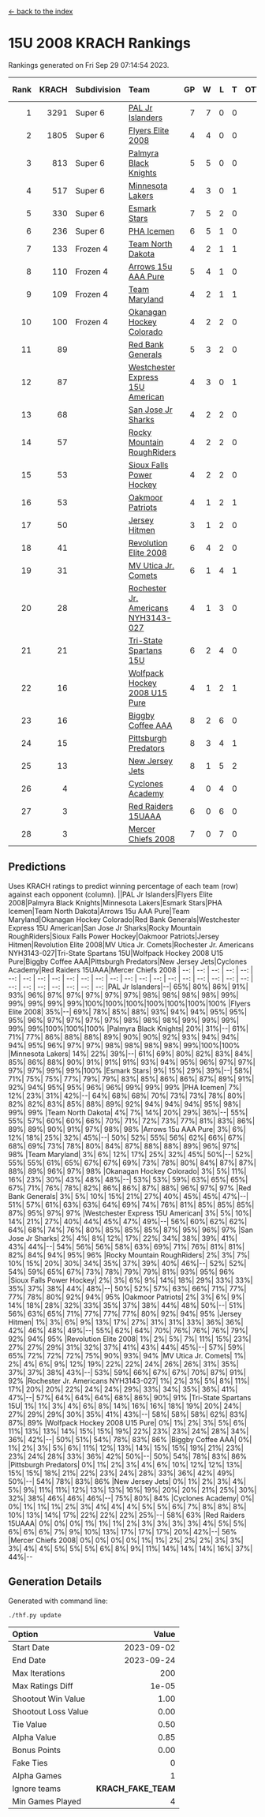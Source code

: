 [<- back to the index](readme.md)
# 15U 2008 KRACH Rankings
Rankings generated on Fri Sep 29 07:14:54 2023.

Rank|KRACH|Subdivision|Team|GP|W|L|T|OTW|OTL|SoS|Exp Wins|Win Diff
---:|---:|:---|:---|---:|---:|---:|---:|---:|---:|---:|---:|---:
1|3291|Super 6|[PAL Jr Islanders](https://gamesheetstats.com/seasons/3664/teams/141018/schedule)|7|7|0|0|1|0|69|7.8|-0.0
2|1805|Super 6|[Flyers Elite 2008](https://gamesheetstats.com/seasons/3664/teams/141014/schedule)|4|4|0|0|0|0|60|4.8|-0.0
3|813|Super 6|[Palmyra Black Knights](https://gamesheetstats.com/seasons/3664/teams/141025/schedule)|5|5|0|0|0|0|22|5.9|0.0
4|517|Super 6|[Minnesota Lakers](https://gamesheetstats.com/seasons/3664/teams/141031/schedule)|4|3|0|1|0|0|81|4.4|0.0
5|330|Super 6|[Esmark Stars](https://gamesheetstats.com/seasons/3664/teams/141024/schedule)|7|5|2|0|0|0|667|5.8|-0.0
6|236|Super 6|[PHA Icemen](https://gamesheetstats.com/seasons/3664/teams/141028/schedule)|6|5|1|0|0|0|268|5.8|-0.0
7|133|Frozen 4|[Team North Dakota](https://gamesheetstats.com/seasons/3664/teams/141033/schedule)|4|2|1|1|0|0|138|3.4|0.0
8|110|Frozen 4|[Arrows 15u AAA Pure](https://gamesheetstats.com/seasons/3664/teams/141020/schedule)|5|4|1|0|0|0|31|4.9|0.0
9|109|Frozen 4|[Team Maryland](https://gamesheetstats.com/seasons/3664/teams/141029/schedule)|4|2|1|1|0|0|129|3.4|0.0
10|100|Frozen 4|[Okanagan Hockey Colorado](https://gamesheetstats.com/seasons/3664/teams/141032/schedule)|4|2|2|0|0|0|152|2.9|0.0
11|89||[Red Bank Generals](https://gamesheetstats.com/seasons/3664/teams/141017/schedule)|5|3|2|0|0|0|167|3.9|0.0
12|87||[Westchester Express 15U American](https://gamesheetstats.com/seasons/3664/teams/141023/schedule)|4|3|0|1|0|0|15|4.4|0.0
13|68||[San Jose Jr Sharks](https://gamesheetstats.com/seasons/3664/teams/141038/schedule)|4|2|2|0|0|0|730|2.8|-0.0
14|57||[Rocky Mountain RoughRiders](https://gamesheetstats.com/seasons/3664/teams/144341/schedule)|4|2|2|0|0|0|129|2.9|0.0
15|53||[Sioux Falls Power Hockey](https://gamesheetstats.com/seasons/3664/teams/141030/schedule)|4|2|2|0|0|0|57|2.9|0.0
16|53||[Oakmoor Patriots](https://gamesheetstats.com/seasons/3664/teams/141034/schedule)|4|1|2|1|0|0|81|2.4|0.0
17|50||[Jersey Hitmen](https://gamesheetstats.com/seasons/3664/teams/141013/schedule)|3|1|2|0|0|0|1648|1.8|-0.0
18|41||[Revolution Elite 2008](https://gamesheetstats.com/seasons/3664/teams/141026/schedule)|6|4|2|0|2|0|45|4.9|0.0
19|31||[MV Utica Jr. Comets](https://gamesheetstats.com/seasons/3664/teams/141021/schedule)|6|1|4|1|0|0|83|2.4|0.0
20|28||[Rochester Jr. Americans NYH3143-027](https://gamesheetstats.com/seasons/3664/teams/141036/schedule)|4|1|3|0|0|0|1033|1.8|-0.0
21|21||[Tri-State Spartans 15U](https://gamesheetstats.com/seasons/3664/teams/144342/schedule)|6|2|4|0|0|0|115|2.8|-0.0
22|16||[Wolfpack Hockey 2008 U15 Pure](https://gamesheetstats.com/seasons/3664/teams/141015/schedule)|4|1|2|1|1|2|671|2.4|0.0
23|16||[Biggby Coffee AAA](https://gamesheetstats.com/seasons/3664/teams/144340/schedule)|8|2|6|0|1|0|279|2.9|0.0
24|15||[Pittsburgh Predators](https://gamesheetstats.com/seasons/3664/teams/141027/schedule)|8|3|4|1|0|1|386|4.4|0.0
25|13||[New Jersey Jets](https://gamesheetstats.com/seasons/3664/teams/141016/schedule)|8|1|5|2|0|0|102|2.9|0.0
26|4||[Cyclones Academy](https://gamesheetstats.com/seasons/3664/teams/141005/schedule)|4|0|4|0|0|1|717|0.9|0.0
27|3||[Red Raiders 15UAAA](https://gamesheetstats.com/seasons/3664/teams/141022/schedule)|6|0|6|0|0|0|97|0.9|0.0
28|3||[Mercer Chiefs 2008](https://gamesheetstats.com/seasons/3664/teams/141012/schedule)|7|0|7|0|0|0|224|0.9|0.0

## Predictions
Uses KRACH ratings to predict winning percentage of each team (row) against each opponent (column).
||PAL Jr Islanders|Flyers Elite 2008|Palmyra Black Knights|Minnesota Lakers|Esmark Stars|PHA Icemen|Team North Dakota|Arrows 15u AAA Pure|Team Maryland|Okanagan Hockey Colorado|Red Bank Generals|Westchester Express 15U American|San Jose Jr Sharks|Rocky Mountain RoughRiders|Sioux Falls Power Hockey|Oakmoor Patriots|Jersey Hitmen|Revolution Elite 2008|MV Utica Jr. Comets|Rochester Jr. Americans NYH3143-027|Tri-State Spartans 15U|Wolfpack Hockey 2008 U15 Pure|Biggby Coffee AAA|Pittsburgh Predators|New Jersey Jets|Cyclones Academy|Red Raiders 15UAAA|Mercer Chiefs 2008
| --: | --: | --: | --: | --: | --: | --: | --: | --: | --: | --: | --: | --: | --: | --: | --: | --: | --: | --: | --: | --: | --: | --: | --: | --: | --: | --: | --: | --: 
|PAL Jr Islanders|--| 65%| 80%| 86%| 91%| 93%| 96%| 97%| 97%| 97%| 97%| 97%| 98%| 98%| 98%| 98%| 99%| 99%| 99%| 99%| 99%|100%|100%|100%|100%|100%|100%|100%
|Flyers Elite 2008| 35%|--| 69%| 78%| 85%| 88%| 93%| 94%| 94%| 95%| 95%| 95%| 96%| 97%| 97%| 97%| 97%| 98%| 98%| 98%| 99%| 99%| 99%| 99%| 99%|100%|100%|100%
|Palmyra Black Knights| 20%| 31%|--| 61%| 71%| 77%| 86%| 88%| 88%| 89%| 90%| 90%| 92%| 93%| 94%| 94%| 94%| 95%| 96%| 97%| 97%| 98%| 98%| 98%| 98%| 99%|100%|100%
|Minnesota Lakers| 14%| 22%| 39%|--| 61%| 69%| 80%| 82%| 83%| 84%| 85%| 86%| 88%| 90%| 91%| 91%| 91%| 93%| 94%| 95%| 96%| 97%| 97%| 97%| 97%| 99%| 99%|100%
|Esmark Stars|  9%| 15%| 29%| 39%|--| 58%| 71%| 75%| 75%| 77%| 79%| 79%| 83%| 85%| 86%| 86%| 87%| 89%| 91%| 92%| 94%| 95%| 95%| 96%| 96%| 99%| 99%| 99%
|PHA Icemen|  7%| 12%| 23%| 31%| 42%|--| 64%| 68%| 68%| 70%| 73%| 73%| 78%| 80%| 82%| 82%| 83%| 85%| 88%| 89%| 92%| 94%| 94%| 94%| 95%| 98%| 99%| 99%
|Team North Dakota|  4%|  7%| 14%| 20%| 29%| 36%|--| 55%| 55%| 57%| 60%| 60%| 66%| 70%| 71%| 72%| 73%| 77%| 81%| 83%| 86%| 89%| 89%| 90%| 91%| 97%| 98%| 98%
|Arrows 15u AAA Pure|  3%|  6%| 12%| 18%| 25%| 32%| 45%|--| 50%| 52%| 55%| 56%| 62%| 66%| 67%| 68%| 69%| 73%| 78%| 80%| 84%| 87%| 88%| 88%| 89%| 96%| 97%| 98%
|Team Maryland|  3%|  6%| 12%| 17%| 25%| 32%| 45%| 50%|--| 52%| 55%| 55%| 61%| 65%| 67%| 67%| 69%| 73%| 78%| 80%| 84%| 87%| 87%| 88%| 89%| 96%| 97%| 98%
|Okanagan Hockey Colorado|  3%|  5%| 11%| 16%| 23%| 30%| 43%| 48%| 48%|--| 53%| 53%| 59%| 63%| 65%| 65%| 67%| 71%| 76%| 78%| 82%| 86%| 86%| 87%| 88%| 96%| 97%| 97%
|Red Bank Generals|  3%|  5%| 10%| 15%| 21%| 27%| 40%| 45%| 45%| 47%|--| 51%| 57%| 61%| 63%| 63%| 64%| 69%| 74%| 76%| 81%| 85%| 85%| 85%| 87%| 95%| 97%| 97%
|Westchester Express 15U American|  3%|  5%| 10%| 14%| 21%| 27%| 40%| 44%| 45%| 47%| 49%|--| 56%| 60%| 62%| 62%| 64%| 68%| 74%| 76%| 80%| 85%| 85%| 85%| 87%| 95%| 96%| 97%
|San Jose Jr Sharks|  2%|  4%|  8%| 12%| 17%| 22%| 34%| 38%| 39%| 41%| 43%| 44%|--| 54%| 56%| 56%| 58%| 63%| 69%| 71%| 76%| 81%| 81%| 82%| 84%| 94%| 95%| 96%
|Rocky Mountain RoughRiders|  2%|  3%|  7%| 10%| 15%| 20%| 30%| 34%| 35%| 37%| 39%| 40%| 46%|--| 52%| 52%| 54%| 59%| 65%| 67%| 73%| 78%| 79%| 79%| 81%| 93%| 95%| 96%
|Sioux Falls Power Hockey|  2%|  3%|  6%|  9%| 14%| 18%| 29%| 33%| 33%| 35%| 37%| 38%| 44%| 48%|--| 50%| 52%| 57%| 63%| 66%| 71%| 77%| 77%| 78%| 80%| 92%| 94%| 95%
|Oakmoor Patriots|  2%|  3%|  6%|  9%| 14%| 18%| 28%| 32%| 33%| 35%| 37%| 38%| 44%| 48%| 50%|--| 51%| 56%| 63%| 65%| 71%| 77%| 77%| 77%| 80%| 92%| 94%| 95%
|Jersey Hitmen|  1%|  3%|  6%|  9%| 13%| 17%| 27%| 31%| 31%| 33%| 36%| 36%| 42%| 46%| 48%| 49%|--| 55%| 62%| 64%| 70%| 76%| 76%| 76%| 79%| 92%| 94%| 95%
|Revolution Elite 2008|  1%|  2%|  5%|  7%| 11%| 15%| 23%| 27%| 27%| 29%| 31%| 32%| 37%| 41%| 43%| 44%| 45%|--| 57%| 59%| 65%| 72%| 72%| 72%| 75%| 90%| 93%| 94%
|MV Utica Jr. Comets|  1%|  2%|  4%|  6%|  9%| 12%| 19%| 22%| 22%| 24%| 26%| 26%| 31%| 35%| 37%| 37%| 38%| 43%|--| 53%| 59%| 66%| 67%| 67%| 70%| 87%| 91%| 92%
|Rochester Jr. Americans NYH3143-027|  1%|  2%|  3%|  5%|  8%| 11%| 17%| 20%| 20%| 22%| 24%| 24%| 29%| 33%| 34%| 35%| 36%| 41%| 47%|--| 57%| 64%| 64%| 64%| 68%| 86%| 90%| 91%
|Tri-State Spartans 15U|  1%|  1%|  3%|  4%|  6%|  8%| 14%| 16%| 16%| 18%| 19%| 20%| 24%| 27%| 29%| 29%| 30%| 35%| 41%| 43%|--| 58%| 58%| 58%| 62%| 83%| 87%| 89%
|Wolfpack Hockey 2008 U15 Pure|  0%|  1%|  2%|  3%|  5%|  6%| 11%| 13%| 13%| 14%| 15%| 15%| 19%| 22%| 23%| 23%| 24%| 28%| 34%| 36%| 42%|--| 50%| 51%| 54%| 78%| 83%| 86%
|Biggby Coffee AAA|  0%|  1%|  2%|  3%|  5%|  6%| 11%| 12%| 13%| 14%| 15%| 15%| 19%| 21%| 23%| 23%| 24%| 28%| 33%| 36%| 42%| 50%|--| 50%| 54%| 78%| 83%| 86%
|Pittsburgh Predators|  0%|  1%|  2%|  3%|  4%|  6%| 10%| 12%| 12%| 13%| 15%| 15%| 18%| 21%| 22%| 23%| 24%| 28%| 33%| 36%| 42%| 49%| 50%|--| 54%| 78%| 83%| 86%
|New Jersey Jets|  0%|  1%|  2%|  3%|  4%|  5%|  9%| 11%| 11%| 12%| 13%| 13%| 16%| 19%| 20%| 20%| 21%| 25%| 30%| 32%| 38%| 46%| 46%| 46%|--| 75%| 80%| 84%
|Cyclones Academy|  0%|  0%|  1%|  1%|  1%|  2%|  3%|  4%|  4%|  4%|  5%|  5%|  6%|  7%|  8%|  8%|  8%| 10%| 13%| 14%| 17%| 22%| 22%| 22%| 25%|--| 58%| 63%
|Red Raiders 15UAAA|  0%|  0%|  0%|  1%|  1%|  1%|  2%|  3%|  3%|  3%|  3%|  4%|  5%|  5%|  6%|  6%|  6%|  7%|  9%| 10%| 13%| 17%| 17%| 17%| 20%| 42%|--| 56%
|Mercer Chiefs 2008|  0%|  0%|  0%|  0%|  1%|  1%|  2%|  2%|  2%|  3%|  3%|  3%|  4%|  4%|  5%|  5%|  5%|  6%|  8%|  9%| 11%| 14%| 14%| 14%| 16%| 37%| 44%|--

## Generation Details

Generated with command line:
```
./thf.py update
```

| Option | Value |
| :----- | ----: |
| Start Date | 2023-09-02 |
| End Date | 2023-09-24 |
| Max Iterations | 200 |
| Max Ratings Diff | 1e-05 |
| Shootout Win Value | 1.00 |
| Shootout Loss Value | 0.00 |
| Tie Value | 0.50 |
| Alpha Value | 0.85 |
| Bonus Points | 0.00 |
| Fake Ties | 0 |
| Alpha Games | 1 |
| Ignore teams | __KRACH_FAKE_TEAM__ |
| Min Games Played | 4 |

